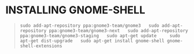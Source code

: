 INSTALLING GNOME-SHELL
======================
> `sudo add-apt-repository ppa:gnome3-team/gnome3  
> sudo add-apt-repository ppa:gnome3-team/gnome3-next  
> sudo add-apt-repository ppa:gnome3-team/gnome3-staging  
> sudo apt-get update    
> sudo apt-get dist-upgrade  
> sudo apt-get install gnome-shell gnome-shell-extensions  `

